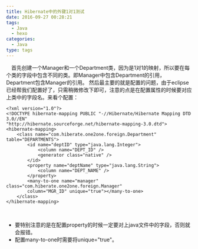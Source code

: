 ```yaml
---
title: Hibernate中的外键1对1测试
date: 2016-09-27 00:28:21
tags:
  - Java
  - hexo
categories:
  - Java
type: tags
---
```


 &emsp;首先创建一个Manager和一个Department类，因为是1对1的映射，所以要在每个类的字段中包含不同的类。即Manager中包含Department的引用，
Department包含Manager的引用。
然后最主要的就是配置的问题，由于eclipse已经帮我们配置好了，只需稍微修改下即可，注意的点是在配置属性的时候要对应上类中的字段名。来看个配置：
```
<?xml version="1.0"?>
<!DOCTYPE hibernate-mapping PUBLIC "-//Hibernate/Hibernate Mapping DTD 3.0//EN"
"http://hibernate.sourceforge.net/hibernate-mapping-3.0.dtd">
<hibernate-mapping>
    <class name="com.hiberate.one2one.foreign.Department" table="DEPARTMENTS">
        <id name="deptID" type="java.lang.Integer">
            <column name="DEPT_ID" />
            <generator class="native" />
        </id>
        <property name="deptName" type="java.lang.String">
            <column name="DEPT_NAME" />
        </property>
        <many-to-one name="manager" class="com.hiberate.one2one.foreign.Manager"
        column="MGR_ID" unique="true"></many-to-one>
    </class>
</hibernate-mapping>
```
&emsp;
* 要特别注意的是在配置property的时候一定要对上java文件中的字段，否则就会报错。
* 配置many-to-one时需要将unique="true"。
